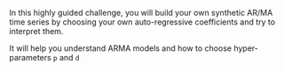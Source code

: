 In this highly guided challenge, you will build your own synthetic AR/MA time series by choosing your own auto-regressive coefficients and try to interpret them.

It will help you understand ARMA models and how to choose hyper-parameters `p` and `d`


